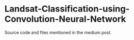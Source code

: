 # Landsat-Classification-using-Convolution-Neural-Network
Source code and files mentioned in the medium post.
